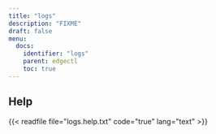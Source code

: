 ```yaml
---
title: "logs"
description: "FIXME"
draft: false
menu:
  docs:
    identifier: "logs"
    parent: edgectl
    toc: true
---
```


## Help

{{< readfile file="logs.help.txt" code="true" lang="text" >}}
